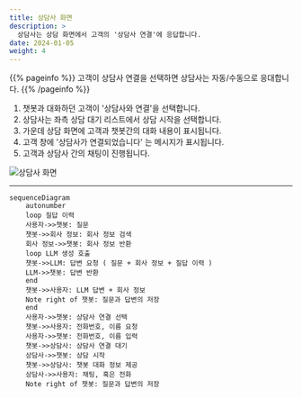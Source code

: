 ```yaml
---
title: 상담사 화면
description: >
  상담사는 상담 화면에서 고객의 '상담사 연결'에 응답합니다.
date: 2024-01-05
weight: 4
---
```


{{% pageinfo %}}
고객이 상담사 연결을 선택하면 상담사는 자동/수동으로 응대합니다.
{{% /pageinfo %}}

1. 챗봇과 대화하던 고객이 '상담사와 연결'을 선택합니다.
2. 상담사는 좌측 상담 대기 리스트에서 상담 시작을 선택합니다.
3. 가운데 상담 화면에 고객과 챗봇간의 대화 내용이 표시됩니다.
4. 고객 창에 '상담사가 연결되었습니다' 는 메시지가 표시됩니다.
5. 고객과 상담사 간의 채팅이 진행됩니다.

![상담사 화면](/docs/tasks/image-1.png)

--------------------------

```mermaid
sequenceDiagram
    autonumber
    loop 질답 이력
    사용자->>챗봇: 질문
    챗봇->>회사 정보: 회사 정보 검색
    회사 정보->>챗봇: 회사 정보 반환
    loop LLM 생성 호출
    챗봇->>LLM: 답변 요청 ( 질문 + 회사 정보 + 질답 이력 )
    LLM->>챗봇: 답변 반환
    end
    챗봇->>사용자: LLM 답변 + 회사 정보
    Note right of 챗봇: 질문과 답변의 저장
    end
    사용자->>챗봇: 상담사 연결 선택
    챗봇->>사용자: 전화번호, 이름 요청
    사용자->>챗봇: 전화번호, 이름 입력
    챗봇->>상담사: 상담사 연결 대기
    상담사->>챗봇: 상담 시작
    챗봇->>상담사: 챗봇 대화 정보 제공
    상담사->>사용자: 채팅, 혹은 전화
    Note right of 챗봇: 질문과 답변의 저장
    
    

```